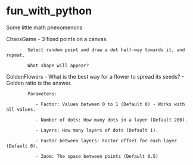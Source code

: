 # fun_with_python
Some little math phenomenons

ChaosGame - 3 fixed points on a canvas.

            Select random point and draw a dot half-way towards it, and repeat.

            What shape will appear?

GoldenFlowers - What is the best way for a flower to spread its seeds? - Golden ratio is the answer.
            
            Parameters: 
               
               - Factor: Values between 0 to 1 (Default 0) - Works with all values.
               
               - Number of dots: How many dots in a layer (Default 200).
               
               - Layers: How many layers of dots (Default 1).
               
               - Factor between layers: Factor offset for each layer (Default 0).
               
               - Zoom: The space between points (Default 0.5)

